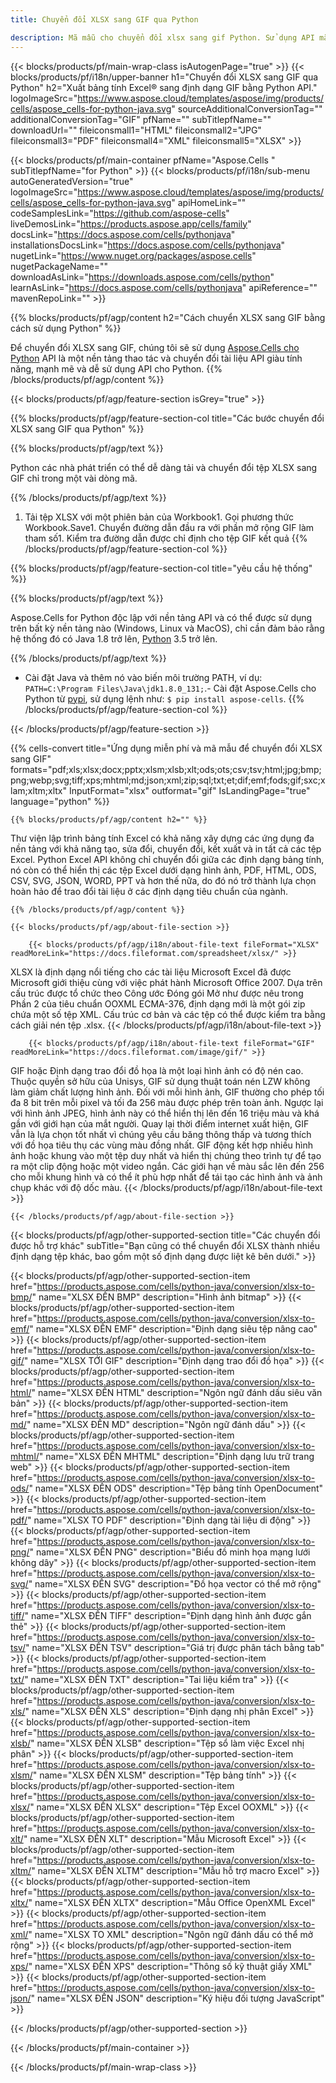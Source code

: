 ```yaml
---
title: Chuyển đổi XLSX sang GIF qua Python

description: Mã mẫu cho chuyển đổi xlsx sang gif Python. Sử dụng API mã mẫu cho hàng loạt tệp xlsx sang chuyển đổi gif trong ứng dụng Python.
---
```

{{< blocks/products/pf/main-wrap-class isAutogenPage="true" >}}
{{< blocks/products/pf/i18n/upper-banner h1="Chuyển đổi XLSX sang GIF qua Python" h2="Xuất bảng tính Excel® sang định dạng GIF bằng Python API." logoImageSrc="https://www.aspose.cloud/templates/aspose/img/products/cells/aspose_cells-for-python-java.svg" sourceAdditionalConversionTag="" additionalConversionTag="GIF" pfName="" subTitlepfName="" downloadUrl="" fileiconsmall1="HTML" fileiconsmall2="JPG" fileiconsmall3="PDF" fileiconsmall4="XML" fileiconsmall5="XLSX" >}}

{{< blocks/products/pf/main-container pfName="Aspose.Cells " subTitlepfName="for Python" >}}
{{< blocks/products/pf/i18n/sub-menu autoGeneratedVersion="true" logoImageSrc="https://www.aspose.cloud/templates/aspose/img/products/cells/aspose_cells-for-python-java.svg" apiHomeLink="" codeSamplesLink="https://github.com/aspose-cells" liveDemosLink="https://products.aspose.app/cells/family" docsLink="https://docs.aspose.com/cells/pythonjava" installationsDocsLink="https://docs.aspose.com/cells/pythonjava" nugetLink="https://www.nuget.org/packages/aspose.cells" nugetPackageName="" downloadAsLink="https://downloads.aspose.com/cells/python" learnAsLink="https://docs.aspose.com/cells/pythonjava" apiReference="" mavenRepoLink="" >}}

{{% blocks/products/pf/agp/content h2="Cách chuyển XLSX sang GIF bằng cách sử dụng Python" %}}

 Để chuyển đổi XLSX sang GIF, chúng tôi sẽ sử dụng
 [Aspose.Cells cho Python](https://pypi.org/project/aspose-cells) 
 API là một nền tảng thao tác và chuyển đổi tài liệu API giàu tính năng, mạnh mẽ và dễ sử dụng API cho Python. 
{{% /blocks/products/pf/agp/content %}}

{{< blocks/products/pf/agp/feature-section isGrey="true" >}}

{{% blocks/products/pf/agp/feature-section-col title="Các bước chuyển đổi XLSX sang GIF qua Python" %}}

{{% blocks/products/pf/agp/text %}}

 Python các nhà phát triển có thể dễ dàng tải và chuyển đổi tệp XLSX sang GIF chỉ trong một vài dòng mã.

{{% /blocks/products/pf/agp/text %}}

1. Tải tệp XLSX với một phiên bản của Workbook1. Gọi phương thức Workbook.Save1. Chuyển đường dẫn đầu ra với phần mở rộng GIF làm tham số1. Kiểm tra đường dẫn được chỉ định cho tệp GIF kết quả
{{% /blocks/products/pf/agp/feature-section-col %}}

{{% blocks/products/pf/agp/feature-section-col title="yêu cầu hệ thống" %}}

{{% blocks/products/pf/agp/text %}}

 Aspose.Cells for Python độc lập với nền tảng API và có thể được sử dụng trên bất kỳ nền tảng nào (Windows, Linux và MacOS), chỉ cần đảm bảo rằng hệ thống đó có Java 1.8 trở lên, [Python](https://www.python.org/downloads/) 3.5 trở lên. 
 
{{% /blocks/products/pf/agp/text %}}

- Cài đặt Java và thêm nó vào biến môi trường PATH, ví dụ: <code>PATH=C:\Program Files\Java\jdk1.8.0_131;</code>.- Cài đặt Aspose.Cells cho Python từ <a href="https://pypi.org/project/aspose-cells/">pypi</a>, sử dụng lệnh như: <code>$ pip install aspose-cells</code>.
{{% /blocks/products/pf/agp/feature-section-col %}}

{{< /blocks/products/pf/agp/feature-section >}}

{{% cells-convert title="Ứng dụng miễn phí và mã mẫu để chuyển đổi XLSX sang GIF" formats="pdf;xls;xlsx;docx;pptx;xlsm;xlsb;xlt;ods;ots;csv;tsv;html;jpg;bmp;png;webp;svg;tiff;xps;mhtml;md;json;xml;zip;sql;txt;et;dif;emf;fods;gif;sxc;xlam;xltm;xltx" InputFormat="xlsx" outformat="gif" IsLandingPage="true" language="python" %}}
 
<!-- aboutfile Starts -->

    {{% blocks/products/pf/agp/content h2="" %}}

 Thư viện lập trình bảng tính Excel có khả năng xây dựng các ứng dụng đa nền tảng với khả năng tạo, sửa đổi, chuyển đổi, kết xuất và in tất cả các tệp Excel. Python Excel API không chỉ chuyển đổi giữa các định dạng bảng tính, nó còn có thể hiển thị các tệp Excel dưới dạng hình ảnh, PDF, HTML, ODS, CSV, SVG, JSON, WORD, PPT và hơn thế nữa, do đó nó trở thành lựa chọn hoàn hảo để trao đổi tài liệu ở các định dạng tiêu chuẩn của ngành.

    {{% /blocks/products/pf/agp/content %}}

    {{< blocks/products/pf/agp/about-file-section >}}

        {{< blocks/products/pf/agp/i18n/about-file-text fileFormat="XLSX" readMoreLink="https://docs.fileformat.com/spreadsheet/xlsx/" >}}
XLSX là định dạng nổi tiếng cho các tài liệu Microsoft Excel đã được Microsoft giới thiệu cùng với việc phát hành Microsoft Office 2007. Dựa trên cấu trúc được tổ chức theo Công ước Đóng gói Mở như được nêu trong Phần 2 của tiêu chuẩn OOXML ECMA-376, định dạng mới là một gói zip chứa một số tệp XML. Cấu trúc cơ bản và các tệp có thể được kiểm tra bằng cách giải nén tệp .xlsx.
        {{< /blocks/products/pf/agp/i18n/about-file-text >}}

        {{< blocks/products/pf/agp/i18n/about-file-text fileFormat="GIF" readMoreLink="https://docs.fileformat.com/image/gif/" >}}
GIF hoặc Định dạng trao đổi đồ họa là một loại hình ảnh có độ nén cao. Thuộc quyền sở hữu của Unisys, GIF sử dụng thuật toán nén LZW không làm giảm chất lượng hình ảnh. Đối với mỗi hình ảnh, GIF thường cho phép tối đa 8 bit trên mỗi pixel và tối đa 256 màu được phép trên toàn ảnh. Ngược lại với hình ảnh JPEG, hình ảnh này có thể hiển thị lên đến 16 triệu màu và khá gần với giới hạn của mắt người. Quay lại thời điểm internet xuất hiện, GIF vẫn là lựa chọn tốt nhất vì chúng yêu cầu băng thông thấp và tương thích với đồ họa tiêu thụ các vùng màu đồng nhất. GIF động kết hợp nhiều hình ảnh hoặc khung vào một tệp duy nhất và hiển thị chúng theo trình tự để tạo ra một clip động hoặc một video ngắn. Các giới hạn về màu sắc lên đến 256 cho mỗi khung hình và có thể ít phù hợp nhất để tái tạo các hình ảnh và ảnh chụp khác với độ dốc màu.
        {{< /blocks/products/pf/agp/i18n/about-file-text >}}

    {{< /blocks/products/pf/agp/about-file-section >}}

<!-- aboutfile Ends -->

{{< blocks/products/pf/agp/other-supported-section title="Các chuyển đổi được hỗ trợ khác" subTitle="Bạn cũng có thể chuyển đổi XLSX thành nhiều định dạng tệp khác, bao gồm một số định dạng được liệt kê bên dưới." >}}

{{< blocks/products/pf/agp/other-supported-section-item href="https://products.aspose.com/cells/python-java/conversion/xlsx-to-bmp/" name="XLSX ĐẾN BMP" description="Hình ảnh bitmap" >}}
{{< blocks/products/pf/agp/other-supported-section-item href="https://products.aspose.com/cells/python-java/conversion/xlsx-to-emf/" name="XLSX ĐẾN EMF" description="Định dạng siêu tệp nâng cao" >}}
{{< blocks/products/pf/agp/other-supported-section-item href="https://products.aspose.com/cells/python-java/conversion/xlsx-to-gif/" name="XLSX TỚI GIF" description="Định dạng trao đổi đồ họa" >}}
{{< blocks/products/pf/agp/other-supported-section-item href="https://products.aspose.com/cells/python-java/conversion/xlsx-to-html/" name="XLSX ĐẾN HTML" description="Ngôn ngữ đánh dấu siêu văn bản" >}}
{{< blocks/products/pf/agp/other-supported-section-item href="https://products.aspose.com/cells/python-java/conversion/xlsx-to-md/" name="XLSX ĐẾN MD" description="Ngôn ngữ đánh dấu" >}}
{{< blocks/products/pf/agp/other-supported-section-item href="https://products.aspose.com/cells/python-java/conversion/xlsx-to-mhtml/" name="XLSX ĐẾN MHTML" description="Định dạng lưu trữ trang web" >}}
{{< blocks/products/pf/agp/other-supported-section-item href="https://products.aspose.com/cells/python-java/conversion/xlsx-to-ods/" name="XLSX ĐẾN ODS" description="Tệp bảng tính OpenDocument" >}}
{{< blocks/products/pf/agp/other-supported-section-item href="https://products.aspose.com/cells/python-java/conversion/xlsx-to-pdf/" name="XLSX TO PDF" description="Định dạng tài liệu di động" >}}
{{< blocks/products/pf/agp/other-supported-section-item href="https://products.aspose.com/cells/python-java/conversion/xlsx-to-png/" name="XLSX ĐẾN PNG" description="Biểu đồ minh họa mạng lưới không dây" >}}
{{< blocks/products/pf/agp/other-supported-section-item href="https://products.aspose.com/cells/python-java/conversion/xlsx-to-svg/" name="XLSX ĐẾN SVG" description="Đồ họa vector có thể mở rộng" >}}
{{< blocks/products/pf/agp/other-supported-section-item href="https://products.aspose.com/cells/python-java/conversion/xlsx-to-tiff/" name="XLSX ĐẾN TIFF" description="Định dạng hình ảnh được gắn thẻ" >}}
{{< blocks/products/pf/agp/other-supported-section-item href="https://products.aspose.com/cells/python-java/conversion/xlsx-to-tsv/" name="XLSX ĐẾN TSV" description="Giá trị được phân tách bằng tab" >}}
{{< blocks/products/pf/agp/other-supported-section-item href="https://products.aspose.com/cells/python-java/conversion/xlsx-to-txt/" name="XLSX ĐẾN TXT" description="Tai liệu kiểm tra" >}}
{{< blocks/products/pf/agp/other-supported-section-item href="https://products.aspose.com/cells/python-java/conversion/xlsx-to-xls/" name="XLSX ĐẾN XLS" description="Định dạng nhị phân Excel" >}}
{{< blocks/products/pf/agp/other-supported-section-item href="https://products.aspose.com/cells/python-java/conversion/xlsx-to-xlsb/" name="XLSX ĐẾN XLSB" description="Tệp sổ làm việc Excel nhị phân" >}}
{{< blocks/products/pf/agp/other-supported-section-item href="https://products.aspose.com/cells/python-java/conversion/xlsx-to-xlsm/" name="XLSX ĐẾN XLSM" description="Tệp bảng tính" >}}
{{< blocks/products/pf/agp/other-supported-section-item href="https://products.aspose.com/cells/python-java/conversion/xlsx-to-xlsx/" name="XLSX ĐẾN XLSX" description="Tệp Excel OOXML" >}}
{{< blocks/products/pf/agp/other-supported-section-item href="https://products.aspose.com/cells/python-java/conversion/xlsx-to-xlt/" name="XLSX ĐẾN XLT" description="Mẫu Microsoft Excel" >}}
{{< blocks/products/pf/agp/other-supported-section-item href="https://products.aspose.com/cells/python-java/conversion/xlsx-to-xltm/" name="XLSX ĐẾN XLTM" description="Mẫu hỗ trợ macro Excel" >}}
{{< blocks/products/pf/agp/other-supported-section-item href="https://products.aspose.com/cells/python-java/conversion/xlsx-to-xltx/" name="XLSX ĐẾN XLTX" description="Mẫu Office OpenXML Excel" >}}
{{< blocks/products/pf/agp/other-supported-section-item href="https://products.aspose.com/cells/python-java/conversion/xlsx-to-xml/" name="XLSX TO XML" description="Ngôn ngữ đánh dấu có thể mở rộng" >}}
{{< blocks/products/pf/agp/other-supported-section-item href="https://products.aspose.com/cells/python-java/conversion/xlsx-to-xps/" name="XLSX ĐẾN XPS" description="Thông số kỹ thuật giấy XML" >}}
{{< blocks/products/pf/agp/other-supported-section-item href="https://products.aspose.com/cells/python-java/conversion/xlsx-to-json/" name="XLSX ĐẾN JSON" description="Ký hiệu đối tượng JavaScript" >}}

{{< /blocks/products/pf/agp/other-supported-section >}}

{{< /blocks/products/pf/main-container >}}
    
{{< /blocks/products/pf/main-wrap-class >}}
